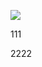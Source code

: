 ![](https://ss2.baidu.com/6ONYsjip0QIZ8tyhnq/it/u=2959708265,3856768320&fm=58&bpow=705&bpoh=675)

111

2222

